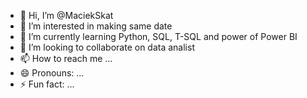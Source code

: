 - 👋 Hi, I’m @MaciekSkat
- 👀 I’m interested in making same date 
- 🌱 I’m currently learning Python, SQL, T-SQL and power of Power BI 
- 💞️ I’m looking to collaborate on data analist
- 📫 How to reach me ...
- 😄 Pronouns: ...
- ⚡ Fun fact: ...

<!---
MaciekSkat/MaciekSkat is a ✨ special ✨ repository because its `README.md` (this file) appears on your GitHub profile.
You can click the Preview link to take a look at your changes.
--->
